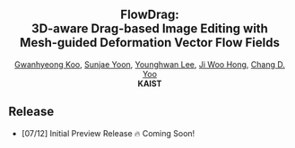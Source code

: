 <p align="center">
  <h2 align="center"><strong>FlowDrag:<br> 3D-aware Drag-based Image Editing with <br> Mesh-guided Deformation Vector Flow Fields</strong></h2>

<p align="center">
    <a href="https://kookie12.github.io/">Gwanhyeong Koo</a>,
    <a href="https://dbstjswo505.github.io/">Sunjae Yoon</a>,
    <a href="http://sanctusfactory.com/family_02.php">Younghwan Lee</a>,
    <a href="https://jiwoohong93.github.io/">Ji Woo Hong</a>,
    <a href="http://sanctusfactory.com/family.php">Chang D. Yoo</a>
    <br>
    <b>KAIST</b>
</p>

## Release
- [07/12] Initial Preview Release 🔥 Coming Soon!
